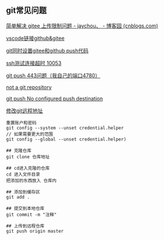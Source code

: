 ## git常见问题
[简单解决 gitee 上传限制问题 - jaychou、 - 博客园 (cnblogs.com)](https://www.cnblogs.com/jaychou-/p/14983818.html#:~:text=我们使用代码来上,10m以内的文件)

  [vscode链接github&gitee](https://blog.csdn.net/qq_38981614/article/details/115013188)

  [git同时设置gitee和github push代码](https://cloud.tencent.com/developer/article/1774890)

  [ssh测试连接超时 10053](https://www.xuebuyuan.com/2159862.html)

  [git push 443问题（我自己的端口4780）](https://blog.csdn.net/m0_46979525/article/details/120825786)

  [not a git repository](https://blog.csdn.net/wenb1bai/article/details/89363588)

  [git push No configured push destination](https://blog.csdn.net/COCOLI_BK/article/details/97921497)

  [修改git远程地址](https://blog.csdn.net/ShelleyLittlehero/article/details/95980669)

  ```Git
  重置账户和密码
  git config --system --unset credential.helper
  // 如果需要更大的范围
  git config --global --unset credential.helper)
  ```

```Git
## 克隆仓库
git clone 仓库地址

## cd进入克隆的仓库
cd 进入文件目录
把添加的东西放入 仓库内

## 添加到缓存区
git add .

## 提交到本地仓库
git commit -m "注释"

## 上传到远程仓库
git push origin master
```